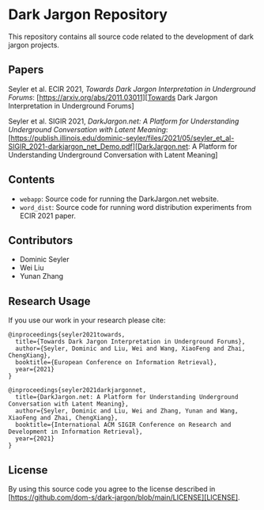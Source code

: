 # Dark Jargon Repository

This repository contains all source code related to the development of dark jargon projects.

## Papers

 Seyler et al. ECIR 2021, _Towards Dark Jargon Interpretation in Underground Forums_: [https://arxiv.org/abs/2011.03011][Towards Dark Jargon Interpretation in Underground Forums]

 Seyler et al. SIGIR 2021, _DarkJargon.net: A Platform for Understanding Underground Conversation with Latent Meaning_: [https://publish.illinois.edu/dominic-seyler/files/2021/05/seyler_et_al-SIGIR_2021-darkjargon_net_Demo.pdf][DarkJargon.net: A Platform for Understanding Underground Conversation with Latent Meaning]


## Contents
- `webapp`: Source code for running the DarkJargon.net website.
- `word_dist`: Source code for running word distribution experiments from ECIR 2021 paper.


## Contributors

- Dominic Seyler
- Wei Liu
- Yunan Zhang


## Research Usage

If you use our work in your research please cite:

```
@inproceedings{seyler2021towards,
  title={Towards Dark Jargon Interpretation in Underground Forums},
  author={Seyler, Dominic and Liu, Wei and Wang, XiaoFeng and Zhai, ChengXiang},
  booktitle={European Conference on Information Retrieval},
  year={2021}
}

@inproceedings{seyler2021darkjargonnet,
  title={DarkJargon.net: A Platform for Understanding Underground Conversation with Latent Meaning},
  author={Seyler, Dominic and Liu, Wei and Zhang, Yunan and Wang, XiaoFeng and Zhai, ChengXiang},
  booktitle={International ACM SIGIR Conference on Research and Development in Information Retrieval},
  year={2021}
}
```


## License

By using this source code you agree to the license described in [https://github.com/dom-s/dark-jargon/blob/main/LICENSE][LICENSE].

[LICENSE]: https://github.com/dom-s/dark-jargon/blob/main/LICENSE

[Towards Dark Jargon Interpretation in Underground Forums]: https://arxiv.org/abs/2011.03011

[DarkJargon.net: A Platform for Understanding Underground Conversation with Latent Meaning]: https://publish.illinois.edu/dominic-seyler/files/2021/05/seyler_et_al-SIGIR_2021-darkjargon_net_Demo.pdf